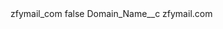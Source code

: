 <?xml version="1.0" encoding="UTF-8"?>
<CustomMetadata xmlns="http://soap.sforce.com/2006/04/metadata" xmlns:xsi="http://www.w3.org/2001/XMLSchema-instance" xmlns:xsd="http://www.w3.org/2001/XMLSchema">
    <label>zfymail_com</label>
    <protected>false</protected>
    <values>
        <field>Domain_Name__c</field>
        <value xsi:type="xsd:string">zfymail.com</value>
    </values>
</CustomMetadata>
